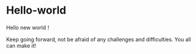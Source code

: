 # Hello-world
Hello new world！

Keep going forward, not be afraid of any challenges and difficulties. 
You all can make it!
